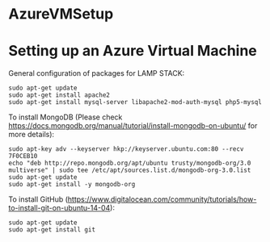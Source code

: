 # AzureVMSetup
Setting up an Azure Virtual Machine
===========

General configuration of packages for LAMP STACK:

```
sudo apt-get update
sudo apt-get install apache2
sudo apt-get install mysql-server libapache2-mod-auth-mysql php5-mysql
```

To install MongoDB (Please check https://docs.mongodb.org/manual/tutorial/install-mongodb-on-ubuntu/ for more details):
```
sudo apt-key adv --keyserver hkp://keyserver.ubuntu.com:80 --recv 7F0CEB10
echo "deb http://repo.mongodb.org/apt/ubuntu trusty/mongodb-org/3.0 multiverse" | sudo tee /etc/apt/sources.list.d/mongodb-org-3.0.list
sudo apt-get update
sudo apt-get install -y mongodb-org
```

To install GitHub (https://www.digitalocean.com/community/tutorials/how-to-install-git-on-ubuntu-14-04):
```
sudo apt-get update
sudo apt-get install git
```
